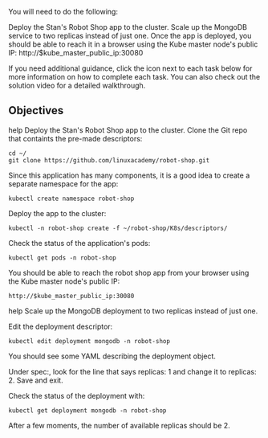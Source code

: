 You will need to do the following:

Deploy the Stan's Robot Shop app to the cluster.
Scale up the MongoDB service to two replicas instead of just one.
Once the app is deployed, you should be able to reach it in a browser using the Kube master node's public IP: http://$kube_master_public_ip:30080


If you need additional guidance, click the icon next to each task below for more information on how to complete each task. You can also check out the solution video for a detailed walkthrough.

## Objectives

help
Deploy the Stan's Robot Shop app to the cluster.
Clone the Git repo that containts the pre-made descriptors:
```
cd ~/
git clone https://github.com/linuxacademy/robot-shop.git
```

Since this application has many components, it is a good idea to create a separate namespace for the app:

```
kubectl create namespace robot-shop
```

Deploy the app to the cluster:
```
kubectl -n robot-shop create -f ~/robot-shop/K8s/descriptors/
```

Check the status of the application's pods:
```
kubectl get pods -n robot-shop
```
You should be able to reach the robot shop app from your browser using the Kube master node's public IP: 
```
http://$kube_master_public_ip:30080
```

help
Scale up the MongoDB deployment to two replicas instead of just one.

Edit the deployment descriptor:
```
kubectl edit deployment mongodb -n robot-shop
```

You should see some YAML describing the deployment object.

Under spec:, look for the line that says replicas: 1 and change it to replicas: 2.
Save and exit.

Check the status of the deployment with:
```
kubectl get deployment mongodb -n robot-shop
```

After a few moments, the number of available replicas should be 2.
